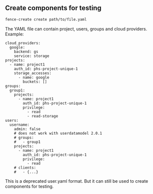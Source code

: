 ## Create components for testing

```bash
fence-create create path/to/file.yaml
```

The YAML file can contain project, users, groups and cloud providers. Example:
```
cloud_providers:
  google:
    backend: gs
    service: storage
projects:
  - name: project1
    auth_id: phs-project-unique-1
    storage_accesses:
      - name: google
        buckets: []
groups:
  group1:
    projects:
      - name: project1
        auth_id: phs-project-unique-1
        privilege:
          - read
          - read-storage
users:
  username:
    admin: false
    # does not work with userdatamodel 2.0.1
    # groups:
    #   - group1
    projects:
      - name: project1
        auth_id: phs-project-unique-1
        privilege:
          - read
    # clients:
    #   - {...}
```
This is a deprecated user.yaml format. But it can still be used to create components for testing.